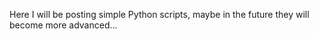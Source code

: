 Here I will be posting simple Python scripts, maybe in the future they will become more advanced...
